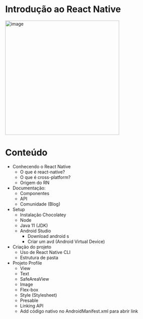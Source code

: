 # Introdução ao React Native

<img width="363" alt="image" src="https://user-images.githubusercontent.com/91018515/173108013-607eff48-b58b-4625-8b54-5a3133faae0d.png">

# Conteúdo 
- Conhecendo o React Native
  - O que é react-native?
  - O que é cross-platform?
  - Origem do RN
- Documentação:
  - Componentes
  - API
  - Comunidade (Blog)
- Setup
  - Instalação Chocolatey
  - Node
  - Java 11 (JDK)
  - Android Studio 
    - Download android s
    - Criar um avd (Android Virtual Device) 
- Criação do projeto
  - Uso de React Native CLI
  - Estrutura de pasta 
- Projeto Profile
  - View
  - Text
  - SafeAreaView
  - Image
  - Flex-box
  - Style (Stylesheet)
  - Presable
  - Linking API 
  - Add código nativo no AndroidManifest.xml para abrir link
